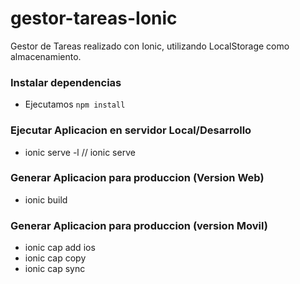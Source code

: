# gestor-tareas-Ionic
Gestor de Tareas realizado con Ionic, utilizando LocalStorage como almacenamiento.

### Instalar dependencias
- Ejecutamos `npm install`

### Ejecutar Aplicacion en servidor Local/Desarrollo
- ionic serve -l // ionic serve

### Generar Aplicacion para produccion (Version Web)
- ionic build 

### Generar Aplicacion para produccion (version Movil)
- ionic cap add ios
- ionic cap copy
- ionic cap sync
